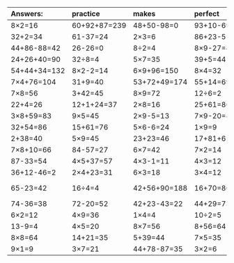 | Answers: | practice | makes | perfect | ! |
| :--- | :--- | :--- | :--- | :--- |
| 8×2=16 | 60+92+87=239 | 48+50-98=0 | 93+10-69=34 | 79-49=30 | 
| 32+2=34 | 61-37=24 | 2×3=6 | 86+23-51=58 | 9×3=27 | 
| 44+86-88=42 | 26-26=0 | 8÷2=4 | 8×9-27=45 | 6×9+40=94 | 
| 24+26+40=90 | 32÷8=4 | 5×7=35 | 39+5=44 | 3×5=15 | 
| 54+44+34=132 | 8×2-2=14 | 6×9+96=150 | 8×4=32 | 7+90-16=81 | 
| 7×4+76=104 | 31+9=40 | 53+72+49=174 | 55+14=69 | 3×8=24 | 
| 7×8=56 | 3+42=45 | 8×9=72 | 12÷6=2 | 37+5=42 | 
| 22+4=26 | 12+1+24=37 | 2×8=16 | 25+61=86 | 56÷8=7 | 
| 3×8+59=83 | 9×5=45 | 2×9-5=13 | 7×9-20=43 | 46+33=79 | 
| 32+54=86 | 15+61=76 | 5×6-6=24 | 1×9=9 | 7×7=49 | 
| 2+38=40 | 5×9=45 | 23+23=46 | 17+81+61=159 | 8×2+65=81 | 
| 7×8+10=66 | 84-57=27 | 6×7=42 | 7×2=14 | 76-9=67 | 
| 87-33=54 | 4×5+37=57 | 4×3-1=11 | 4×3=12 | 57-2=55 | 
| 36+12-46=2 | 2×4+23=31 | 6×3=18 | 3×4=12 | 2×5=10 | 
| 65-23=42 | 16÷4=4 | 42+56+90=188 | 16+70=86 | 36+47-66=17 | 
| 74-36=38 | 72-20=52 | 42+23-43=22 | 44+29=73 | 5×6+62=92 | 
| 6×2=12 | 4×9=36 | 1×4=4 | 10÷2=5 | 2×7+98=112 | 
| 13-9=4 | 4×5=20 | 8×7=56 | 8+56=64 | 10-5=5 | 
| 8×8=64 | 14+21=35 | 5+39=44 | 7×5=35 | 24÷3=8 | 
| 9×1=9 | 3×7=21 | 44+78-87=35 | 3×2=6 | 57+19=76 | 
